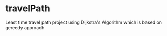# travelPath

Least time travel path project using Dijkstra's Algorithm which is based on gereedy approach

